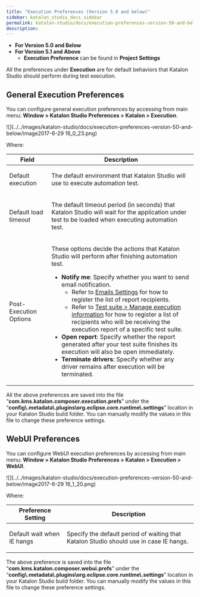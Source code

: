 ```yaml
---
title: "Execution Preferences (Version 5.0 and below)" 
sidebar: katalon_studio_docs_sidebar
permalink: katalon-studio/docs/execution-preferences-version-50-and-below.html 
description: 
---
```

*   **For Version 5.0 and Below**
*   **For Version 5.1 and Above**
    *   **Execution Preference** can be found in **Project Settings**

All the preferences under **Execution** are for default behaviors that Katalon Studio should perform during test execution. 

General Execution Preferences
-----------------------------

You can configure general execution preferences by accessing from main menu: **Window > Katalon Studio Preferences > Katalon > Execution**.

![](../../images/katalon-studio/docs/execution-preferences-version-50-and-below/image2017-6-29 16_0_23.png)

Where:

<table class="" style="table-layout: fixed;"><thead><tr><th class="" style="">Field</th><th class="" style="">Description</th></tr></thead><tbody class="" style=""><tr class="" style=""><td class="" style=""><p class="" style="">Default execution</p></td><td class="" style=""><p class="" style="">The default environment that Katalon Studio will use to execute automation test.</p></td></tr><tr class="" style=""><td class="" style=""><p class="" style="">Default load timeout</p></td><td class="" style=""><p class="" style="">The default timeout period (in seconds) that Katalon Studio will wait for the application under test to be loaded when executing automation test.</p></td></tr><tr class="" style=""><td class="" style=""><p class="" style="">Post-Execution Options</p></td><td class="" style=""><p class="" style="">These options decide the actions that Katalon Studio will perform after finishing automation test.</p><ul class="" style=""><li class="" style=""><strong class="" style="">Notify me</strong>: S<span class="" style=""><span class="" style="">pecify whether you want to send email notification.</span></span><ul class="" style=""><li class="" style="">Refer to <a href="/display/KD/Emails+Settings" class="" style="">Emails Settings</a> for how to register the list of report recipients.</li><li class="" style="">Refer to <a href="/pages/viewpage.action?pageId=786668" class="" style="">Test suite &gt; Manage execution information</a> for how to register a list of recipients who will be receiving the execution report of a specific test suite.</li></ul></li><li class="" style=""><strong class="" style="">Open report</strong>: S<span class="" style="">pecify whether the report generated after your test suite finishes its execution will also be open immediately.</span></li><li class="" style=""><span class="" style=""><strong class="" style="">Terminate drivers</strong>: Specify whether any driver remains after execution will be terminated.</span></li></ul></td></tr></tbody></table>

All the above preferences are saved into the file “**com.kms.katalon.composer.execution.prefs**” under the “**config\\.metadata\\.plugins\\org.eclipse.core.runtime\\.settings**” location in your Katalon Studio build folder. You can manually modify the values in this file to change these preference settings.

WebUI Preferences
-----------------

You can configure WebUI execution preferences by accessing from main menu: **Window > Katalon Studio Preferences > Katalon > Execution > WebUI**.

![](../../images/katalon-studio/docs/execution-preferences-version-50-and-below/image2017-6-29 16_1_20.png)

Where:

<table class="" style="table-layout: fixed;"><thead><tr><th class="" style="">Preference Setting</th><th class="" style="">Description</th></tr></thead><tbody class="" style=""><tr class="" style=""><td class="" style=""><p class="" style="">Default wait when IE hangs</p></td><td class="" style=""><p class="" style="">Specify the default period of waiting that Katalon Studio should use in case IE hangs.</p></td></tr></tbody></table>

The above preference is saved into the file “**com.kms.katalon.composer.webui.prefs**” under the “**config\\.metadata\\.plugins\\org.eclipse.core.runtime\\.settings**” location in your Katalon Studio build folder. You can manually modify the values in this file to change these preference settings.